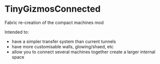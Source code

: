 # TinyGizmosConnected
Fabric re-creation of the compact machines mod

Intended to:
- have a simpler transfer system than current tunnels
- have more customisable walls, glowing/shaed, etc
- allow you to connect several machines together create a larger internal space
